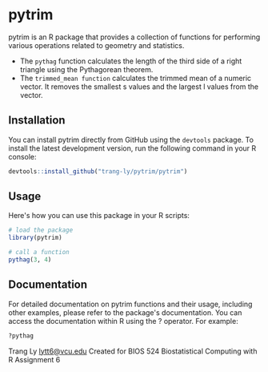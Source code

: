 # pytrim

pytrim is an R package that provides a collection of functions for performing various operations related to geometry and statistics.

* The `pythag` function calculates the length of the third side of a right triangle using the Pythagorean theorem.
* The `trimmed_mean function` calculates the trimmed mean of a numeric vector. It removes the smallest s values and the largest l values from the vector.

## Installation

You can install pytrim directly from GitHub using the `devtools` package. To install the latest development version, run the following command in your R console:

```R
devtools::install_github("trang-ly/pytrim/pytrim")
```

## Usage

Here's how you can use this package in your R scripts:

```R
# load the package
library(pytrim)

# call a function
pythag(3, 4)
```

## Documentation

For detailed documentation on pytrim functions and their usage, including other examples, please refer to the package's documentation. You can access the documentation within R using the ? operator. For example:

```R
?pythag
```

Trang Ly
lytt6@vcu.edu
Created for BIOS 524 Biostatistical Computing with R Assignment 6